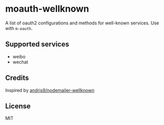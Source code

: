 # moauth-wellknown

  A list of oauth2 configurations and methods for well-known services.
  Use with `m-oauth`.

## Supported services

  - weibo
  - wechat

## Credits

  Inspired by [andris9/nodemailer-wellknown](https://github.com/andris9/nodemailer-wellknown)

## License

  MIT
